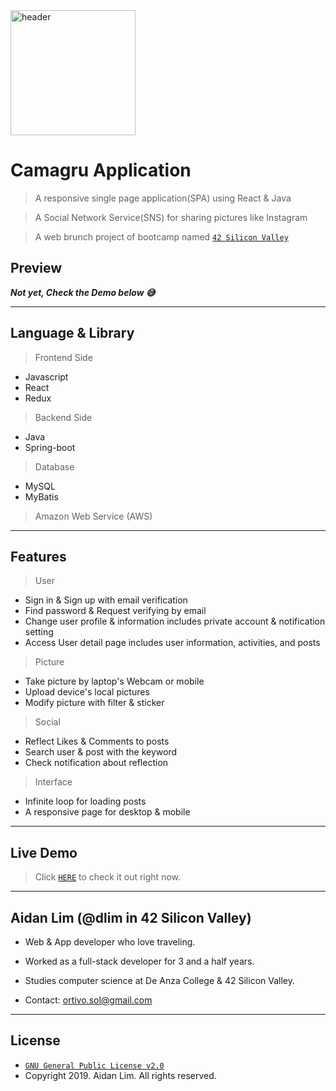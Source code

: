 <a href="https://camagru.aidandlim.com" title="header" alt="header">
  <img src="https://icon-library.net/images/photography-icon-png/photography-icon-png-2.jpg" width="200" height="200" title="header" alt="header">
</a>

# Camagru Application

> A responsive single page application(SPA) using React & Java

> A Social Network Service(SNS) for sharing pictures like Instagram

> A web brunch project of bootcamp named <a href="https://www.42.us.org" target="_blank">`42 Silicon Valley`</a>

## Preview

***Not yet, Check the Demo below 😅***

---

## Language & Library

> Frontend Side

- Javascript
- React
- Redux

> Backend Side

- Java
- Spring-boot

> Database

- MySQL
- MyBatis

> Amazon Web Service (AWS)

---

## Features

> User

- Sign in & Sign up with email verification
- Find password & Request verifying by email
- Change user profile & information includes private account & notification setting
- Access User detail page includes user information, activities, and posts

> Picture

- Take picture by laptop's Webcam or mobile
- Upload device's local pictures
- Modify picture with filter & sticker

> Social

- Reflect Likes & Comments to posts
- Search user & post with the keyword
- Check notification about reflection

> Interface

- Infinite loop for loading posts
- A responsive page for desktop & mobile

---

## Live Demo

> Click <a href="https://camagru.aidandlim.com" target="_blank">`HERE`</a> to check it out right now.

---

## Aidan Lim (@dlim in 42 Silicon Valley)

- Web & App developer who love traveling.

- Worked as a full-stack developer for 3 and a half years.

- Studies computer science at De Anza College & 42 Silicon Valley.

- Contact: ortivo.sol@gmail.com

---

## License

- <a href="https://www.gnu.org/licenses/old-licenses/gpl-2.0.en.html" target="_blank">`GNU General Public License v2.0`</a>
- Copyright 2019. Aidan Lim. All rights reserved.
